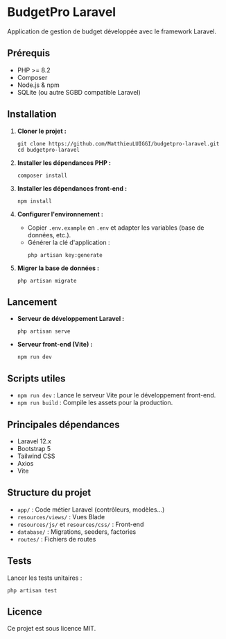 # BudgetPro Laravel

Application de gestion de budget développée avec le framework Laravel.

## Prérequis

-   PHP >= 8.2
-   Composer
-   Node.js & npm
-   SQLite (ou autre SGBD compatible Laravel)

## Installation

1. **Cloner le projet :**

    ```pwsh
    git clone https://github.com/MatthieuLUIGGI/budgetpro-laravel.git
    cd budgetpro-laravel
    ```

2. **Installer les dépendances PHP :**

    ```pwsh
    composer install
    ```

3. **Installer les dépendances front-end :**

    ```pwsh
    npm install
    ```

4. **Configurer l'environnement :**

    - Copier `.env.example` en `.env` et adapter les variables (base de données, etc.).
    - Générer la clé d'application :
        ```pwsh
        php artisan key:generate
        ```

5. **Migrer la base de données :**
    ```pwsh
    php artisan migrate
    ```

## Lancement

-   **Serveur de développement Laravel :**
    ```pwsh
    php artisan serve
    ```
-   **Serveur front-end (Vite) :**
    ```pwsh
    npm run dev
    ```

## Scripts utiles

-   `npm run dev` : Lance le serveur Vite pour le développement front-end.
-   `npm run build` : Compile les assets pour la production.

## Principales dépendances

-   Laravel 12.x
-   Bootstrap 5
-   Tailwind CSS
-   Axios
-   Vite

## Structure du projet

-   `app/` : Code métier Laravel (contrôleurs, modèles…)
-   `resources/views/` : Vues Blade
-   `resources/js/` et `resources/css/` : Front-end
-   `database/` : Migrations, seeders, factories
-   `routes/` : Fichiers de routes

## Tests

Lancer les tests unitaires :

```pwsh
php artisan test
```

## Licence

Ce projet est sous licence MIT.
